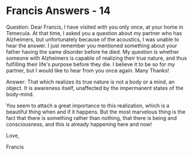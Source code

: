 # Francis Answers - 14

Question: Dear Francis, I have visited with you only once, at your home in Temecula. At that time, I asked you a question about my partner who has Alzheimers, but unfortunately because of the acoustics, I was unable to hear the answer. I just remember you mentioned something about your father having the same disorder before he died. My question is whether someone with Alzheimers is capable of realizing their true nature, and thus fulfilling their life\'s purpose before they die. I believe it to be so for my partner, but I would like to hear from you once again. Many Thanks!

Answer: That which realizes its true nature is not a body or a mind, an object. It is awareness itself, unaffected by the impermanent states of the body-mind. 

You seem to attach a great importance to this realization, which is a beautiful thing when and if it happens. But the most marvelous thing is the fact that there is something rather than nothing, that there is being and consciousness, and this is already happening here and now!

Love,

Francis

